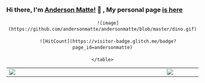 ### Hi there, I'm [Anderson Matte!](https://www.linkedin.com/in/andersonmatte/) 👋 , My personal page [is here](https://andersonmatte.github.io/)</br>

<center>
	<table>
		<tr>
			<td>
				<img width="400px" align="left" src="https://github-readme-stats.vercel.app/api/top-langs/?username=andersonmatte&layout=compact"/>
			</td>
			<td>
				<img width="490px" align="left" src="https://github-readme-stats.vercel.app/api?username=andersonmatte&show_icons=true"/>
			</td>
		</tr>

		![image](https://github.com/andersonmatte/andersonmatte/blob/master/dino.gif)

		![HitCount](https://visitor-badge.glitch.me/badge?page_id=andersonmatte)
		
	</table>
</center>

